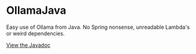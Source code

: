 # OllamaJava
Easy use of Ollama from Java. No Spring nonsense, unreadable Lambda's or weird dependencies.

[View the Javadoc](https://walter-stroebel.github.io/OllamaJava)


